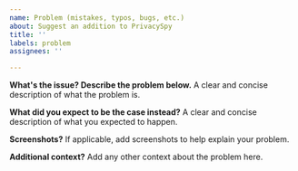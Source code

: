 ```yaml
---
name: Problem (mistakes, typos, bugs, etc.)
about: Suggest an addition to PrivacySpy
title: ''
labels: problem
assignees: ''

---
```


**What's the issue? Describe the problem below.**
A clear and concise description of what the problem is.

**What did you expect to be the case instead?**
A clear and concise description of what you expected to happen.

**Screenshots?**
If applicable, add screenshots to help explain your problem.

**Additional context?**
Add any other context about the problem here.
